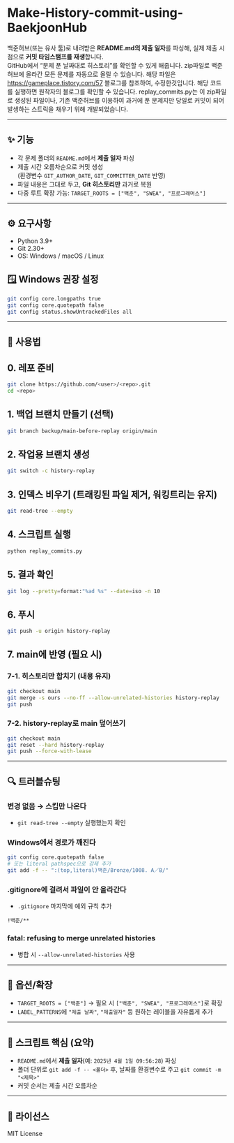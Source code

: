 # Make-History-commit-using-BaekjoonHub

백준허브(또는 유사 툴)로 내려받은 **README.md의 제출 일자**를 파싱해, 실제 제출 시점으로 **커밋 타임스탬프를 재생**합니다.  
GitHub에서 “문제 푼 날짜대로 히스토리”를 확인할 수 있게 해줍니다.
zip파일로 백준허브에 올라간 모든 문제를 자동으로 올릴 수 있습니다.
해당 파일은 https://gameplace.tistory.com/57 블로그를 참조하여, 수정한것입니다.
해당 코드를 실행하면 원작자의 블로그를 확인할 수 있습니다.
replay_commits.py는 이 zip파일로 생성된 파일이나, 기존 백준허브를 이용하여 과거에 푼 문제지만 당일로 커밋이 되어 발생하는 스트릭을 채우기 위해 개발되었습니다.

---

## ✨ 기능
- 각 문제 폴더의 `README.md`에서 **제출 일자** 파싱
- 제출 시간 오름차순으로 커밋 생성  
  (환경변수 `GIT_AUTHOR_DATE`, `GIT_COMMITTER_DATE` 반영)
- 파일 내용은 그대로 두고, **Git 히스토리만** 과거로 복원
- 다중 루트 확장 가능: `TARGET_ROOTS = ["백준", "SWEA", "프로그래머스"]`

---

## ⚙️ 요구사항
- Python 3.9+
- Git 2.30+
- OS: Windows / macOS / Linux

## 🪟 Windows 권장 설정
```bash
git config core.longpaths true
git config core.quotepath false
git config status.showUntrackedFiles all
```

---

## 📂 사용법

## 0. 레포 준비
```bash
git clone https://github.com/<user>/<repo>.git
cd <repo>
```

## 1. 백업 브랜치 만들기 (선택)
```bash
git branch backup/main-before-replay origin/main
```

## 2. 작업용 브랜치 생성
```bash
git switch -c history-replay
```

## 3. 인덱스 비우기 (트래킹된 파일 제거, 워킹트리는 유지)
```bash
git read-tree --empty
```

## 4. 스크립트 실행
```bash
python replay_commits.py
```

## 5. 결과 확인
```bash
git log --pretty=format:"%ad %s" --date=iso -n 10
```

## 6. 푸시
```bash
git push -u origin history-replay
```

## 7. main에 반영 (필요 시)

### 7-1. 히스토리만 합치기 (내용 유지)
```bash
git checkout main
git merge -s ours --no-ff --allow-unrelated-histories history-replay
git push
```

### 7-2. history-replay로 main 덮어쓰기
```bash
git checkout main
git reset --hard history-replay
git push --force-with-lease
```

---

## 🔍 트러블슈팅

### 변경 없음 → 스킵만 나온다
- `git read-tree --empty` 실행했는지 확인

### Windows에서 경로가 깨진다
```bash
git config core.quotepath false
# 또는 literal pathspec으로 강제 추가
git add -f -- ":(top,literal)백준/Bronze/1008. A／B/"
```

### .gitignore에 걸려서 파일이 안 올라간다
- `.gitignore` 마지막에 예외 규칙 추가
```gitignore
!백준/**
```

### fatal: refusing to merge unrelated histories
- 병합 시 `--allow-unrelated-histories` 사용

---

## 📌 옵션/확장

- `TARGET_ROOTS = ["백준"]` → 필요 시 `["백준", "SWEA", "프로그래머스"]`로 확장
- `LABEL_PATTERNS`에 `"제출 날짜"`, `"제출일자"` 등 원하는 레이블을 자유롭게 추가

---

## 🧩 스크립트 핵심 (요약)

- `README.md`에서 **제출 일자**(예: `2025년 4월 1일 09:56:28`) 파싱
- 폴더 단위로 `git add -f -- <폴더>` 후, 날짜를 환경변수로 주고 `git commit -m "<제목>"`
- 커밋 순서는 제출 시간 오름차순

---

## 📜 라이선스
MIT License
